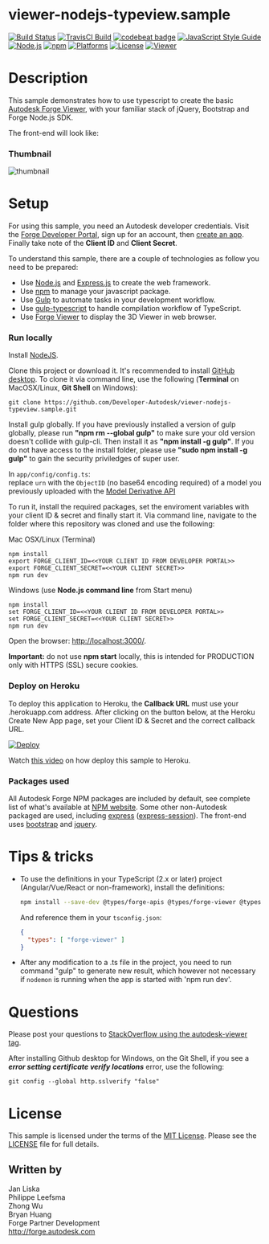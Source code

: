 # viewer-nodejs-typeview.sample
[![Build Status](https://travis-ci.org/dukedhx/viewer-nodejs-typeview.sample.svg?branch=master)](https://travis-ci.org/dukedhx/viewer-nodejs-typeview.sample)
[![TravisCI Build](https://travis-ci.org/dukedhx/viewer-nodejs-typeview.sample.svg?branch=master)](https://travis-ci.org/dukedhx/viewer-nodejs-typeview.sample)
[![codebeat badge](https://codebeat.co/badges/d5ce951d-aca0-4618-9c43-e11aaa8e36f6)](https://codebeat.co/projects/github-com-dukedhx-viewer-nodejs-typeview-sample-master)
[![JavaScript Style Guide](https://img.shields.io/badge/code_style-standard-brightgreen.svg)](https://standardjs.com)
[![Node.js](https://img.shields.io/badge/Node.js-8.0.0-blue.svg)](https://nodejs.org/)
[![npm](https://img.shields.io/badge/npm-3.8.6-blue.svg)](https://www.npmjs.com/)
[![Platforms](https://img.shields.io/badge/platform-windows%20%7C%20osx%20%7C%20linux-lightgray.svg)]()
[![License](http://img.shields.io/:license-mit-blue.svg)](http://opensource.org/licenses/MIT)
[![Viewer](https://img.shields.io/badge/Viewer-v7.*-green.svg)](https://forge.autodesk.com/en/docs/viewer/v7/developers_guide/overview/)

# Description

This sample demonstrates how to use typescript to create the basic [Autodesk Forge Viewer](https://forge.autodesk.com/en/docs/viewer/v6/developers_guide/overview/), with your familiar stack of jQuery, Bootstrap and Forge Node.js SDK.

The front-end will look like:

### Thumbnail
![thumbnail](/thumbnail.png)

# Setup

For using this sample, you need an Autodesk developer credentials. Visit the [Forge Developer Portal](https://developer.autodesk.com), sign up for an account, then [create an app](https://developer.autodesk.com/myapps/create). Finally take note of the **Client ID** and **Client Secret**.

To understand this sample, there are a couple of technologies as follow you need to be prepared:
* Use [Node.js](https://nodejs.org) and [Express.js](http://expressjs.com) to create the web framework.
* Use [npm](https://www.npmjs.com) to manage your javascript package.
* Use [Gulp](https://www.npmjs.com/package/gulp) to automate tasks in your development workflow.
* Use [gulp-typescript](https://www.npmjs.com/package/gulp-typescript) to handle compilation workflow of TypeScript.
* Use [Forge Viewer](https://developer.autodesk.com/api/view-and-data-api/) to display the 3D Viewer in web browser.

### Run locally

Install [NodeJS](https://nodejs.org).

Clone this project or download it. It's recommended to install [GitHub desktop](https://desktop.github.com/). To clone it via command line, use the following (**Terminal** on MacOSX/Linux, **Git Shell** on Windows):

    git clone https://github.com/Developer-Autodesk/viewer-nodejs-typeview.sample.git

Install gulp globally. If you have previously installed a version of gulp globally, please run **"npm rm --global gulp"** to make sure your old version doesn't collide with gulp-cli. Then install it as **"npm install -g gulp"**. If you do not have access to the install folder, please use **"sudo npm install -g gulp"** to gain the security priviledges of super user.

In `app/config/config.ts`:</br>
replace `urn` with the `ObjectID` (no base64 encoding required) of a model you previously uploaded with the [Model Derivative API](https://developer.autodesk.com/en/docs/model-derivative/v2/tutorials/prepare-file-for-viewer/)

To run it, install the required packages, set the enviroment variables with your client ID & secret and finally start it. Via command line, navigate to the folder where this repository was cloned and use the following:


Mac OSX/Linux (Terminal)

    npm install
    export FORGE_CLIENT_ID=<<YOUR CLIENT ID FROM DEVELOPER PORTAL>>
    export FORGE_CLIENT_SECRET=<<YOUR CLIENT SECRET>>
    npm run dev

Windows (use **Node.js command line** from Start menu)

    npm install
    set FORGE_CLIENT_ID=<<YOUR CLIENT ID FROM DEVELOPER PORTAL>>
    set FORGE_CLIENT_SECRET=<<YOUR CLIENT SECRET>>
    npm run dev




Open the browser: [http://localhost:3000/](http://localhost:3000/).

**Important:** do not use **npm start** locally, this is intended for PRODUCTION only with HTTPS (SSL) secure cookies.

### Deploy on Heroku

To deploy this application to Heroku, the **Callback URL** must use your .herokuapp.com address. After clicking on the button below, at the Heroku Create New App page, set your Client ID & Secret and the correct callback URL.

[![Deploy](https://www.herokucdn.com/deploy/button.svg)](https://heroku.com/deploy?template=https://github.com/Autodesk-Forge/viewer-nodejs-typeview.sample)

Watch [this video](https://www.youtube.com/watch?v=Oqa9O20Gj0c) on how deploy this sample to Heroku.


### Packages used

All Autodesk Forge NPM packages are included by default, see complete list of what's available at [NPM website](https://www.npmjs.com/browse/keyword/autodesk). Some other non-Autodesk packaged are used, including [express](https://www.npmjs.com/package/express) ([express-session](https://www.npmjs.com/package/express-session)). The front-end uses [bootstrap](https://www.npmjs.com/package/bootstrap) and [jquery](https://www.npmjs.com/package/jquery).

# Tips & tricks

- To use the definitions in your TypeScript (2.x or later) project (Angular/Vue/React or non-framework), install the definitions:

  ```bash
  npm install --save-dev @types/forge-apis @types/forge-viewer @types/three #THREE is required by Viewer
  ```

  And reference them in your `tsconfig.json`:

  ```json
  {
    "types": [ "forge-viewer" ]
  }
  ```

- After any modification to a .ts file in the project, you need to run command "gulp" to generate new result, which however not necessary if `nodemon` is running when the app is started with 'npm run dev'.


# Questions

Please post your questions to [StackOverflow using the autodesk-viewer tag](http://stackoverflow.com/questions/tagged/autodesk-viewer).

After installing Github desktop for Windows, on the Git Shell, if you see a ***error setting certificate verify locations*** error, use the following:

    git config --global http.sslverify "false"

# License

This sample is licensed under the terms of the [MIT License](http://opensource.org/licenses/MIT).
Please see the [LICENSE](LICENSE) file for full details.

## Written by

Jan Liska<br/>Philippe Leefsma<br/>Zhong Wu<br/>Bryan Huang<br/>
Forge Partner Development<br/>
http://forge.autodesk.com
